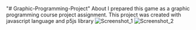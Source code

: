 "# Graphic-Programming-Project"
About
I prepared this game as a graphic programming course project assignment. This project was created with javascript language and p5js library
![Screenshot_1](https://user-images.githubusercontent.com/59422278/172240447-095d1fcc-8315-4d81-9175-38b3991629dc.png)
![Screenshot_2](https://user-images.githubusercontent.com/59422278/172240452-597b25f5-ea8f-4be3-8d8f-0ad89936d77e.png)
